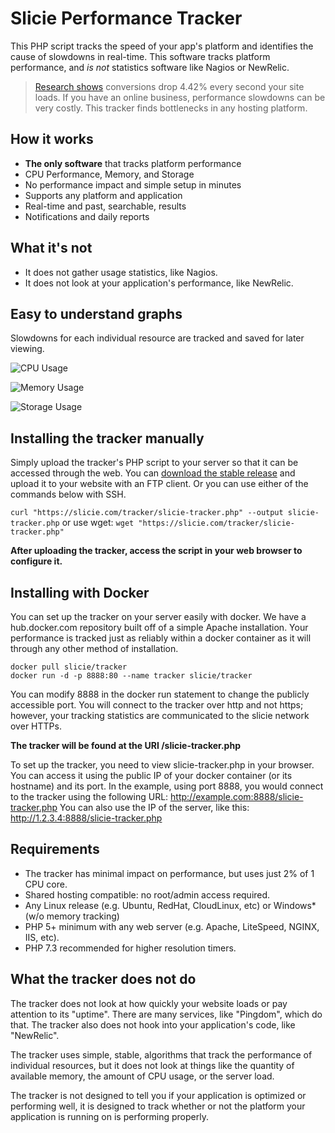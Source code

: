 
# Slicie Performance Tracker

This PHP script tracks the speed of your app's platform and identifies the cause of slowdowns in real-time.
This software tracks platform performance, and _is not_ statistics software like Nagios or NewRelic.

> [Research shows](https://www.portent.com/blog/analytics/research-site-speed-hurting-everyones-revenue.htm) conversions drop 4.42% every second your site loads. If you have an online business, performance slowdowns can be very costly. This tracker finds bottlenecks in any hosting platform.

## How it works
 - **The only software** that tracks platform performance
 - CPU Performance, Memory, and Storage
 - No performance impact and simple setup in minutes
 - Supports any platform and application
 - Real-time and past, searchable, results
 - Notifications and daily reports

## What it's not
 - It does not gather usage statistics, like Nagios.
 - It does not look at your application's performance, like NewRelic.

## Easy to understand graphs
Slowdowns for each individual resource are tracked and saved for later viewing.

![CPU Usage](https://slicie.com/tracker/image?title=1&metric=cpu&view=reliability&labels=1&title=1&end=5465102&start=5464814&token=dc0ff4c7799b0cf9&tracker=d4d0fe8053e5b42e&width=846&tz=America/Phoenix)

![Memory Usage](https://slicie.com/tracker/image?title=1&metric=memory&view=reliability&labels=1&title=1&end=5465102&start=5464814&token=dc0ff4c7799b0cf9&tracker=d4d0fe8053e5b42e&width=846&tz=America/Phoenix)

![Storage Usage](https://slicie.com/tracker/image?title=1&metric=disk&view=reliability&labels=1&title=1&end=5465102&start=5464814&token=dc0ff4c7799b0cf9&tracker=d4d0fe8053e5b42e&width=846&tz=America/Phoenix)

## Installing the tracker manually
Simply upload the tracker's PHP script to your server so that it can be accessed through the web. You can [download the stable release](https://slicie.com/tracker/download) and upload it to your website with an FTP client. Or you can use either of the commands below with SSH.

```curl "https://slicie.com/tracker/slicie-tracker.php" --output slicie-tracker.php```
or use wget:
```wget "https://slicie.com/tracker/slicie-tracker.php"```

**After uploading the tracker, access the script in your web browser to configure it.**

## Installing with Docker
You can set up the tracker on your server easily with docker. We have a hub.docker.com repository built off of a simple Apache installation.
Your performance is tracked just as reliably within a docker container as it will through any other method of installation.

```
docker pull slicie/tracker
docker run -d -p 8888:80 --name tracker slicie/tracker
```

You can modify 8888 in the docker run statement to change the publicly accessible port. You will connect to the tracker over http and not https; however, your tracking statistics are communicated to the slicie network over HTTPs.

**The tracker will be found at the URI /slicie-tracker.php**

To set up the tracker, you need to view slicie-tracker.php in your browser. You can access it using the public IP of your docker container (or its hostname) and its port.
In the example, using port 8888, you would connect to the tracker using the following URL:
http://example.com:8888/slicie-tracker.php
You can also use the IP of the server, like this:
http://1.2.3.4:8888/slicie-tracker.php

## Requirements
 - The tracker has minimal impact on performance, but uses just 2% of 1 CPU core.
 - Shared hosting compatible: no root/admin access required.
 - Any Linux release (e.g. Ubuntu, RedHat, CloudLinux, etc) or Windows* (w/o memory tracking)
 - PHP 5+ minimum with any web server (e.g. Apache, LiteSpeed, NGINX, IIS, etc).
 - PHP 7.3 recommended for higher resolution timers.

## What the tracker does not do
The tracker does not look at how quickly your website loads or pay attention to its "uptime". There are many services, like "Pingdom", which do that. The tracker also does not hook into your application's code, like "NewRelic".

The tracker uses simple, stable, algorithms that track the performance of individual resources, but it does not look at things like the quantity of available memory, the amount of CPU usage, or the server load.

The tracker is not designed to tell you if your application is optimized or performing well, it is designed to track whether or not the platform your application is running on is performing properly.
